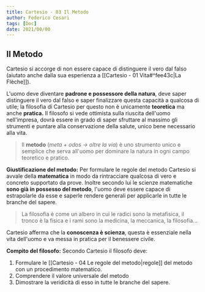 ```yaml
---
title: Cartesio - 03 Il Metodo
author: Federico Cesari
tags: [Doc]
date: 2021/00/00
---
```

## Il Metodo
Cartesio si accorge di non essere capace di distinguere il vero dal falso (aiutato anche dalla sua esperienza a [[Cartesio - 01 Vita#^fee43c|La Flèche]]).

L'uomo deve diventare **padrone e possessore della natura**, deve saper distinguere il vero dal falso e saper finalizzare questa capacità a qualcosa di utile; la filosofia di Cartesio per questo non è unicamente **teoretica** ma anche **pratica.**
Il filosofo si vede ottimista sulla riuscita dell'uomo nell'impresa, dovrà essere in grado di saper sfruttare al massimo gli strumenti e puntare alla conservazione della salute, unico bene necessario alla vita.

>Il **metodo** (*meta + odos -> oltre la via*) è uno strumento unico e semplice che serva all'uomo per dominare la natura in ogni campo teoretico e pratico.


**Giustificazione del metodo:** Per formulare le regole del metodo Cartesio si avvale della **matematica** in modo da rintracciare qualcosa di vero e concreto supportato da prove. Inoltre secondo lui le scienze matematiche **sono già in possesso del metodo**, l'uomo deve essere capace di estrapolarle da esse e saperle rendere generali per applicarle in tutte le branche del sapere.

>La filosofia è come un albero in cui le radici sono la metafisica, il tronco è la fisica e i rami sono la medicina, la meccanica, la filosofia...

Cartesio afferma che la **conoscenza è scienza**, questa è essenziale nella vita dell'uomo e va messa in pratica per il benessere civile.

**Compito del filosofo:** Secondo Cartesio il filosofo deve:
1. Formulare le [[Cartesio - 04 Le regole del metodo|regole]] del metodo con un procedimento matematico.
2. Comprendere il valore universale del metodo
3. Dimostrare la veridicità di esso in tutte le branche del sapere.